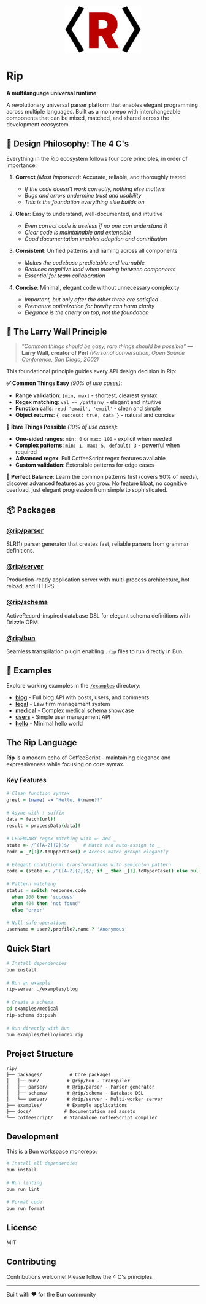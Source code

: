 <div align="center"><img src="/docs/rip-icon-512wa.png" style="width:200px" alt="Rip Logo" /><br></div>

# Rip

**A multilanguage universal runtime**

A revolutionary universal parser platform that enables elegant programming across multiple languages. Built as a monorepo with interchangeable components that can be mixed, matched, and shared across the development ecosystem.

## 🎯 Design Philosophy: The 4 C's

Everything in the Rip ecosystem follows four core principles, in order of importance:

1. **Correct** *(Most Important)*: Accurate, reliable, and thoroughly tested
   - *If the code doesn't work correctly, nothing else matters*
   - *Bugs and errors undermine trust and usability*
   - *This is the foundation everything else builds on*

2. **Clear**: Easy to understand, well-documented, and intuitive
   - *Even correct code is useless if no one can understand it*
   - *Clear code is maintainable and extensible*
   - *Good documentation enables adoption and contribution*

3. **Consistent**: Unified patterns and naming across all components
   - *Makes the codebase predictable and learnable*
   - *Reduces cognitive load when moving between components*
   - *Essential for team collaboration*

4. **Concise**: Minimal, elegant code without unnecessary complexity
   - *Important, but only after the other three are satisfied*
   - *Premature optimization for brevity can harm clarity*
   - *Elegance is the cherry on top, not the foundation*

## 🎯 The Larry Wall Principle

> *"Common things should be easy, rare things should be possible"*
> **— Larry Wall, creator of Perl** *(Personal conversation, Open Source Conference, San Diego, 2002)*

This foundational principle guides every API design decision in Rip:

**✅ Common Things Easy** *(90% of use cases)*:
- **Range validation**: `[min, max]` - shortest, clearest syntax
- **Regex matching**: `val =~ /pattern/` - elegant and intuitive
- **Function calls**: `read 'email', 'email'` - clean and simple
- **Object returns**: `{ success: true, data }` - natural and concise

**🎯 Rare Things Possible** *(10% of use cases)*:
- **One-sided ranges**: `min: 0` or `max: 100` - explicit when needed
- **Complex patterns**: `min: 1, max: 5, default: 3` - powerful when required
- **Advanced regex**: Full CoffeeScript regex features available
- **Custom validation**: Extensible patterns for edge cases

**💫 Perfect Balance**: Learn the common patterns first (covers 90% of needs), discover advanced features as you grow. No feature bloat, no cognitive overload, just elegant progression from simple to sophisticated.

## 📦 Packages

### **[@rip/parser](packages/parser/)**
SLR(1) parser generator that creates fast, reliable parsers from grammar definitions.

### **[@rip/server](packages/server/)**
Production-ready application server with multi-process architecture, hot reload, and HTTPS.

### **[@rip/schema](packages/schema/)**
ActiveRecord-inspired database DSL for elegant schema definitions with Drizzle ORM.

### **[@rip/bun](packages/bun/)**
Seamless transpilation plugin enabling `.rip` files to run directly in Bun.

## 🚀 Examples

Explore working examples in the [`/examples`](examples/) directory:
- **[blog](examples/blog/)** - Full blog API with posts, users, and comments
- **[legal](examples/legal/)** - Law firm management system
- **[medical](examples/medical/)** - Complex medical schema showcase
- **[users](examples/users/)** - Simple user management API
- **[hello](examples/hello/)** - Minimal hello world

## The Rip Language

**Rip** is a modern echo of CoffeeScript - maintaining elegance and expressiveness while focusing on core syntax.

### Key Features

```coffee
# Clean function syntax
greet = (name) -> "Hello, #{name}!"

# Async with ! suffix
data = fetch(url)!
result = processData(data)!

# LEGENDARY regex matching with =~ and _
state =~ /^([A-Z]{2})$/     # Match and auto-assign to _
code = _?[1]?.toUpperCase() # Access match groups elegantly

# Elegant conditional transformations with semicolon pattern
code = (state =~ /^([A-Z]{2})$/; if _ then _[1].toUpperCase() else null)

# Pattern matching
status = switch response.code
  when 200 then 'success'
  when 404 then 'not found'
  else 'error'

# Null-safe operations
userName = user?.profile?.name ? 'Anonymous'
```

## Quick Start

```bash
# Install dependencies
bun install

# Run an example
rip-server ./examples/blog

# Create a schema
cd examples/medical
rip-schema db:push

# Run directly with Bun
bun examples/hello/index.rip
```

## Project Structure

```
rip/
├── packages/          # Core packages
│   ├── bun/          # @rip/bun - Transpiler
│   ├── parser/       # @rip/parser - Parser generator
│   ├── schema/       # @rip/schema - Database DSL
│   └── server/       # @rip/server - Multi-worker server
├── examples/         # Example applications
├── docs/            # Documentation and assets
└── coffeescript/    # Standalone CoffeeScript compiler
```

## Development

This is a Bun workspace monorepo:

```bash
# Install all dependencies
bun install

# Run linting
bun run lint

# Format code
bun run format
```

## License

MIT

## Contributing

Contributions welcome! Please follow the 4 C's principles.

---

Built with ❤️ for the Bun community